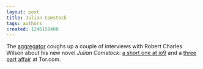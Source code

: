 ```yaml
---
layout: post
title: Julian Comstock
tags: authors
created: 1246158400
---
```

The [aggregator](/aggregator) coughs up a couple of interviews with Robert Charles Wilson about his new novel *Julian Comstock*:  [a short one at io9](http://io9.com/5302253/robert-charles-wilson-talks-about-movies-and-limits-to-the-singularity) and a [three](http://www.tor.com/index.php?option=com_content&view=blog&id=25186) [part](http://www.tor.com/index.php?option=com_content&view=blog&id=25188) [affair](http://www.tor.com/index.php?option=com_content&view=blog&id=25190) at Tor.com.

